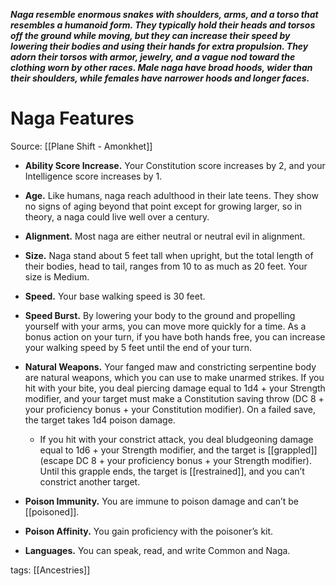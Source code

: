 _**Naga resemble enormous snakes with shoulders, arms, and a torso that resembles a humanoid form. They typically hold their heads and torsos off the ground while moving, but they can increase their speed by lowering their bodies and using their hands for extra propulsion. They adorn their torsos with armor, jewelry, and a vague nod toward the clothing worn by other races. Male naga have broad hoods, wider than their shoulders, while females have narrower hoods and longer faces.**_

# Naga Features

Source: [[Plane Shift - Amonkhet]]

-   **Ability Score Increase.** Your Constitution score increases by 2, and your Intelligence score increases by 1.

-   **Age.** Like humans, naga reach adulthood in their late teens. They show no signs of aging beyond that point except for growing larger, so in theory, a naga could live well over a century.

-   **Alignment.** Most naga are either neutral or neutral evil in alignment.

-   **Size.** Naga stand about 5 feet tall when upright, but the total length of their bodies, head to tail, ranges from 10 to as much as 20 feet. Your size is Medium.

-   **Speed.** Your base walking speed is 30 feet.

-   **Speed Burst.** By lowering your body to the ground and propelling yourself with your arms, you can move more quickly for a time. As a bonus action on your turn, if you have both hands free, you can increase your walking speed by 5 feet until the end of your turn.

-   **Natural Weapons.** Your fanged maw and constricting serpentine body are natural weapons, which you can use to make unarmed strikes. If you hit with your bite, you deal piercing damage equal to 1d4 + your Strength modifier, and your target must make a Constitution saving throw (DC 8 + your proficiency bonus + your Constitution modifier). On a failed save, the target takes 1d4 poison damage.
    -   If you hit with your constrict attack, you deal bludgeoning damage equal to 1d6 + your Strength modifier, and the target is [[grappled]] (escape DC 8 + your proficiency bonus + your Strength modifier). Until this grapple ends, the target is [[restrained]], and you can’t constrict another target.

-   **Poison Immunity.** You are immune to poison damage and can’t be [[poisoned]].

-   **Poison Affinity.** You gain proficiency with the poisoner’s kit.

-   **Languages.** You can speak, read, and write Common and Naga.

tags: [[Ancestries]]